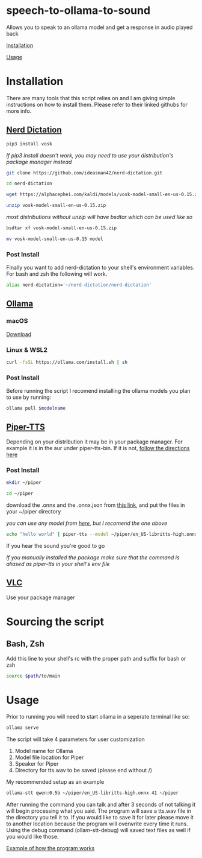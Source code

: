 # speech-to-ollama-to-sound

Allows you to speak to an ollama model and get a response in audio played back

[Installation](https://github.com/argentinamoose/speech-to-ollama-to-sound?tab=readme-ov-file#installation)

[Usage](https://github.com/argentinamoose/speech-to-ollama-to-sound?tab=readme-ov-file#usage)

# Installation
There are many tools that this script relies on and I am giving simple instructions on how to install them. Please refer to their linked githubs for more info.

## [Nerd Dictation](https://github.com/ideasman42/nerd-dictation)

```sh
pip3 install vosk
```
*If pip3 install doesn't work, you may need to use your distribution's package manager instead*
```sh
git clone https://github.com/ideasman42/nerd-dictation.git
````
```sh
cd nerd-dictation
``` 
```sh
wget https://alphacephei.com/kaldi/models/vosk-model-small-en-us-0.15.zip
```
```sh
unzip vosk-model-small-en-us-0.15.zip
```
*most distributions without unzip will have bsdtar which can be used like so*
```sh
bsdtar xf vosk-model-small-en-us-0.15.zip
```
```sh
mv vosk-model-small-en-us-0.15 model
```
### Post Install
Finally you want to add nerd-dictation to your shell's environment variables. For bash and zsh the following will work.
```sh
alias nerd-dictation='~/nerd-dictation/nerd-dictation'
```

## [Ollama](https://github.com/ollama/ollama)

### macOS
[Download](https://ollama.com/download/Ollama-darwin.zip)

### Linux & WSL2
```sh
curl -fsSL https://ollama.com/install.sh | sh
```

### Post Install
Before running the script I recomend installing the ollama models you plan to use by running: 
```sh
ollama pull $modelname
```

## [Piper-TTS](https://github.com/rhasspy/piper)
Depending on your distribution it may be in your package manager. For example it is in the aur under piper-tts-bin. If it is not, [follow the directions here](https://github.com/rhasspy/piper?tab=readme-ov-file#installation)

### Post Install
```sh
mkdir ~/piper
```
```sh
cd ~/piper
```
download the .onnx and the .onnx.json from [this link](https://huggingface.co/rhasspy/piper-voices/tree/v1.0.0/en/en_US/libritts/high), and put the files in your ~/piper directory

*you can use any model from [here](https://huggingface.co/rhasspy/piper-voices/tree/v1.0.0), but I recomend the one above*
```sh
echo "hello world" | piper-tts --model ~/piper/en_US-libritts-high.onnx --speaker 41 --output_file tts.wav ; nvlc tts.wav
```
If you hear the sound you're good to go

*If you manually installed the package make sure that the command is aliased as piper-tts in your shell's env file*

## [VLC](https://www.videolan.org/)
Use your package manager

# Sourcing the script
## Bash, Zsh
Add this line to your shell's rc with the proper path and suffix for bash or zsh
```sh
source $path/to/main
```

# Usage
Prior to running you will need to start ollama in a seperate terminal like so:
```sh
ollama serve
```

The script will take 4 parameters for user customization
1. Model name for Ollama
2. Model file location for Piper
3. Speaker for Piper
4. Directory for tts.wav to be saved (please end without /)

My recommended setup as an example
```sh
ollama-stt qwen:0.5b ~/piper/en_US-libritts-high.onnx 41 ~/piper
```


After running the command you can talk and after 3 seconds of not talking it will begin processing what you said. The program will save a tts.wav file in the directory you tell it to. If you would like to save it for later please move it to another location because the program will overwrite every time it runs. Using the debug command (ollam-stt-debug) will saved text files as well if you would like those.

[Example of how the program works](https://github.com/argentinamoose/speech-to-ollama-to-sound/blob/main/demo.md)
